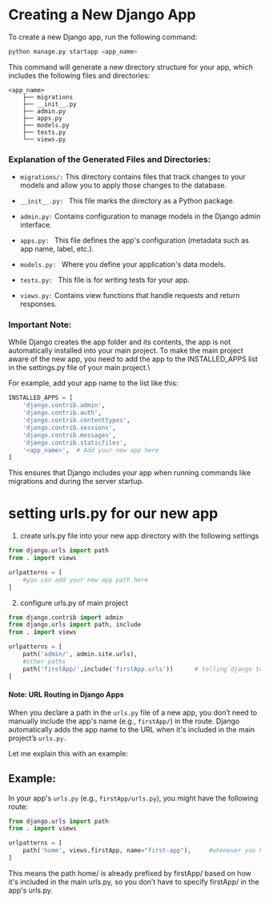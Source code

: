 # Creating a New Django App

To create a new Django app, run the following command:

```bash
python manage.py startapp <app_name>
```

This command will generate a new directory structure for your app, which includes the following files and directories:      

```
<app_name>
    ├── migrations
    ├── __init__.py
    ├── admin.py
    ├── apps.py
    ├── models.py
    ├── tests.py
    └── views.py
```
### Explanation of the Generated Files and Directories:
- `migrations/:` 
  This directory contains files that track changes to your models and allow you to apply those changes to the database.
- `__init__.py: `
  This file marks the directory as a Python package.
- `admin.py:` 
  Contains configuration to manage models in the Django admin interface.
- `apps.py: `
  This file defines the app's configuration (metadata such as app name, label, etc.).

- `models.py: `
  Where you define your application's data models.
- `tests.py: `
  This file is for writing tests for your app.
- `views.py:`
   Contains view functions that handle requests and return responses.


### Important Note: 
While Django creates the app folder and its contents, the app is not automatically installed into your main project. To make the main project aware of the new app, you need to add the app to the INSTALLED_APPS list in the settings.py file of your main project.\

For example, add your app name to the list like this:
```python
INSTALLED_APPS = [
    'django.contrib.admin',
    'django.contrib.auth',
    'django.contrib.contenttypes',
    'django.contrib.sessions',
    'django.contrib.messages',
    'django.contrib.staticfiles',
    '<app_name>',  # Add your new app here
]
```
This ensures that Django includes your app when running commands like migrations and during the server startup.

# setting urls.py for our new app

1. create urls.py file into your new app directory with the following settings
```python
from django.urls import path
from . import views

urlpatterns = [
    #you can add your new app path here
]
```

 
2. configure urls.py of main project
```python
from django.contrib import admin
from django.urls import path, include
from . import views

urlpatterns = [
    path('admin/', admin.site.urls),
    #other paths
    path('firstApp/',include('firstApp.urls'))      # telling django to pass the control to urls.py of the first app directory once user hit the 'firstApp/' route 
]
```

#### Note: URL Routing in Django Apps
When you declare a path in the `urls.py` file of a new app, you don’t need to manually include the app's name (e.g., `firstApp/`) in the route. Django automatically adds the app name to the URL when it's included in the main project’s `urls.py.`

Let me explain this with an example:  
## Example:

In your app's `urls.py` (e.g., `firstApp/urls.py`), you might have the following route:

```python
from django.urls import path
from . import views

urlpatterns = [
    path('home', views.firstApp, name="first-app"),     #whenever you hit the '/firstApp/home' route control will pass to views.firstApp 
]
```
This means the path home/ is already prefixed by firstApp/ based on how it's included in the main urls.py, so you don’t have to specify firstApp/ in the app's urls.py.